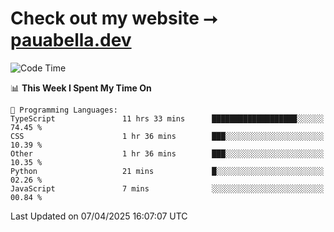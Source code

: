 # Check out my website ⭢ [pauabella.dev](https://pauabella.dev)

<!--START_SECTION:waka-->
![Code Time](http://img.shields.io/badge/Code%20Time-4%2C297%20hrs%2047%20mins-blue)

📊 **This Week I Spent My Time On** 

```text
💬 Programming Languages: 
TypeScript               11 hrs 33 mins      ███████████████████░░░░░░   74.45 % 
CSS                      1 hr 36 mins        ███░░░░░░░░░░░░░░░░░░░░░░   10.39 % 
Other                    1 hr 36 mins        ███░░░░░░░░░░░░░░░░░░░░░░   10.35 % 
Python                   21 mins             █░░░░░░░░░░░░░░░░░░░░░░░░   02.26 % 
JavaScript               7 mins              ░░░░░░░░░░░░░░░░░░░░░░░░░   00.84 % 
```


 Last Updated on 07/04/2025 16:07:07 UTC
<!--END_SECTION:waka-->
